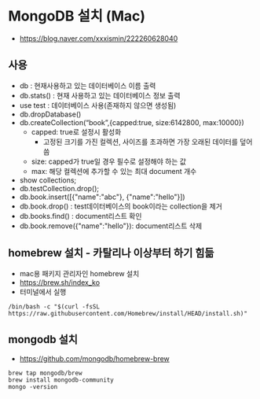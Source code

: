 # MongoDB 설치 (Mac)

- https://blog.naver.com/xxxismin/222260628040

## 사용

- db : 현재사용하고 있는 데이터베이스  이름 출력
- db.stats() : 현재 사용하고 있는 데이터베이스 정보 출력
- use test : 데이터베이스 사용(존재하지 않으면 생성됨)
- db.dropDatabase()
- db.createCollection(“book”,{capped:true, size:6142800, max:10000})
  - capped: true로 설정시 활성화
    - 고정된 크기를 가진 컬렉션, 사이즈를 초과하면 가장 오래된 데이터를 덮어씀
  - size: capped가 true일 경우 필수로 설정해야 하는 값
  - max: 해당 컬렉션에 추가할 수 있는 최대 document 개수
- show collections;
- db.testCollection.drop();
- db.book.insert([{"name":"abc"}, {"name":"hello"}])
- db.book.drop() : test데이터베이스의 book이라는 collection을 제거
- db.books.find() : document리스트 확인
- db.book.remove({"name":"hello"}): document리스트 삭제

## homebrew 설치 - 카탈리나 이상부터 하기 힘듦

- mac용 패키지 관리자인 homebrew 설치
- https://brew.sh/index_ko
- 터미널에서 실행

```
/bin/bash -c "$(curl -fsSL https://raw.githubusercontent.com/Homebrew/install/HEAD/install.sh)"
```

## mongodb 설치

- https://github.com/mongodb/homebrew-brew

```
brew tap mongodb/brew
brew install mongodb-community
mongo -version
```
